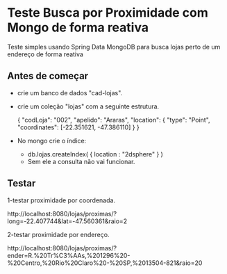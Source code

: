 # Teste Busca por Proximidade com Mongo de forma reativa
Teste simples usando Spring Data MongoDB para busca lojas perto de um endereço de forma reativa


## Antes de começar 

- crie um banco de dados "cad-lojas".
- crie um coleção "lojas" com a seguinte estrutura.

	{
		"codLoja": "002",
		"apelido": "Araras",
		"location": { "type": "Point", "coordinates": [-22.351621, -47.386110] }
	}

- No mongo crie o índice:
  - db.lojas.createIndex( { location : "2dsphere" } )
  - Sem ele a consulta não vai funcionar.


	
## Testar

1-testar proximidade por coordenada.

http://localhost:8080/lojas/proximas/?long=-22.407744&lat=-47.560361&raio=2
	
2-testar proximidade por endereço.

http://localhost:8080/lojas/proximas/?ender=R.%20Tr%C3%AAs,%201296%20-%20Centro,%20Rio%20Claro%20-%20SP,%2013504-821&raio=20
	

	
	
	
	
